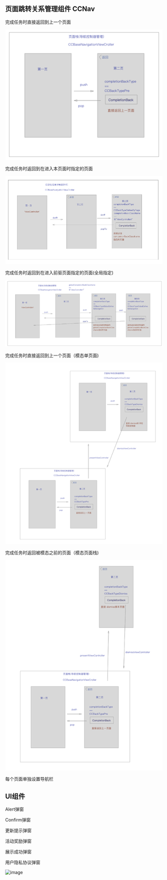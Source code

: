 ## 页面跳转关系管理组件 CCNav

完成任务时直接返回到上一个页面

![image](https://github.com/GuiTom/CCKit/blob/master/doc_images/CCNav_1.png)

完成任务时返回到在进入本页面时指定的页面

![image](https://github.com/GuiTom/CCKit/blob/master/doc_images/CCNav_2.png)

完成任务时返回到在进入前驱页面指定的页面(全局指定)

![image](https://github.com/GuiTom/CCKit/blob/master/doc_images/CCNav_3.png)

完成任务时直接返回到上一个页面（模态单页面)

![image](https://github.com/GuiTom/CCKit/blob/master/doc_images/CCNav_4.png)

完成任务时返回被模态之前的页面（模态页面栈)

![image](https://github.com/GuiTom/CCKit/blob/master/doc_images/CCNav_5.png)

每个页面单独设置导航栏

## UI组件

Alert弹窗

Confirm弹窗

更新提示弹窗

活动奖励弹窗

展示成功弹窗

用户隐私协议弹窗

![image](https://github.com/GuiTom/CCKit/blob/master/doc_images/float_window.gif)

